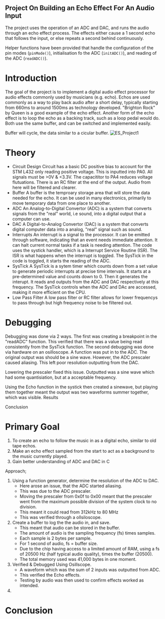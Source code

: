 ## Project On Building an Echo Effect For An Audio Input

The project uses the operation of an ADC and DAC, and runs the audio through an echo effect process.
The effects either cause a 1 second echo that follows the input, or else repeats a second behind continuously.

Helper functions have been provided that handle the configuration of the pin modes (`pinMode()`), initialisation fo the ADC (`initADC()`), and reading of the ADC (`readADC()`).
# Introduction
The goal of the project is to implement a digital audio effect processor for audio effects commonly used by musicians (e.g. echo).
Echos are used commonly as a way to play back audio after a short delay, typically starting from 660ms to around 1500ms as technology developed.
"Brighton Rock" by Queen is a good example of the echo effect.
Another form of the echo effect is to loop the echo as a backing track, such as a loop pedal would do.
Both use the same buffer, and can be switched and implemented easily.



Buffer will cycle, the data similar to a cicular buffer.
![ES_Project1](https://github.com/user-attachments/assets/ee9ed631-32da-479b-9f7b-7a8448bb8877)
# Theory
- Circuit Design
  Circuit has a basic DC positive bias to account for the STM L432 only reading positive voltage.
  This is inputted into PA0.
  All signals must be >0V & <3.3V.
  The capacititor to PA4 reduces voltage flutuations.
  There is an RC filter at the end of the output.
  Audio from here will be filtered and clearer.
- Buffer
  A buffer is the temproary storage area that will store the data needed for the echo.
  It can be used in many electronics, primarily to move temporary data from one place to another. 
- ADC
  An Analog-to-Digital Convertor (ADC) is a system that converts signals from the "real" world, i.e sound, into a digital output that a computer can use.
- DAC
  A Digital-to-Analog Convertor (DAC) is a system that converts digital computer data into a analog, "real" signal such as sound.
- Interrupts
  An interrupt is a signal to the processor. It can be emitted through software, indicating that an event needs immediate attention.
  It can halt current normal tasks if a task is needing attention.
  The code uses the systick handler, which is a Interrupt Service Routine (ISR).
  The ISR is what happens when the interrupt is toggled.
  The SysTick in the code is toggled, it starts the reading of the ADC.
- SysTick
  A SysTick is a sytem timer which counts down from a set value to generate periodic interrupts at precise time intervals.
  It starts at a pre-determined value and counts down to 0.
  Then it generates the interupt.
  It reads and outputs from the ADC and DAC respectively at this frequency.
  The SysTick controls when the ADC and DAc are accessed, making it more efficient on the CPU.
- Low Pass Filter
  A low pass filter or RC filter allows for lower frequencys to pass through but high frequency noise to be filtered out.

# Debugging
Debugging was done via 2 ways. The first was creating a breakpoint in the "readADC" function.
This verified that there was a value being read consistently from the SysTick function.
The second debugging was done via hardware on an osilloscope.
A function was put in to the ADC.
The original output was should be a sine wave.
However, the ADC prescaler caused aliasing.
This left poor resolution outputting from the DAC.

Lowering the prescaler fixed this issue.
Outputted was a sine wave which had some quantisiation, but at a acceptable frequency.

Using the Echo function in the systick then created a sinewave, but playing them together meant the output was two waveforms summer together, which was visible.
Results

Conclusion
# Primary Goal
1. To create an echo to follow the music in as a digital echo, similar to old tape echos.
2. Make an echo effect sampled from the start to act as a background to the music currently played.
3. Gain better understanding of ADC and DAC in C

Approach;
1. Using a function generator, determine the resolution of the ADC to DAC.
   - Here arose an issue, that the ADC started aliasing.
   - This was due to the ADC prescaler.
   - Moving the prescaler from 0x0f to 0x00 meant that the prescaler went from the maximum possible division of the system clock to no division.
   - This meant it could read from 312kHz to 80 MHz
   - This was verified through a ollsiloscope.
2. Create a buffer to log the the audio in, and save.
   - This meant that audio can be stored in the buffer.
   - The amount of audio is the sampling frequency (fs) times samples.
   - Each sample is 2 bytes per sample.
   - For 1 second of audio, fs = buffer size.
   - Due to the chip having access to a limited amount of RAM, using a fs of 20500 Hz (half typical audio quality), times the buffer (20500).
   - The total memory used was 41,000 bytes in one moment.
3. Verified & Debugged Using Osillscope.
   - A waveform which was the sum of 2 inputs was outputted from ADC.
   - This verified the Echo effects.
   - Testing by audio was then used to confirm effects worked as intended.
4. 

# Conclusion
